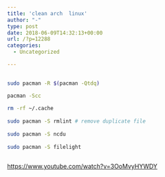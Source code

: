 ```yaml
---
title: 'clean arch  linux'
author: "-"
type: post
date: 2018-06-09T14:32:13+00:00
url: /?p=12288
categories:
  - Uncategorized

---
```

```bash
  
sudo pacman -R $(pacman -Qtdq)

pacman -Scc
  
rm -rf ~/.cache
  
sudo pacman -S rmlint # remove duplicate file
  
sudo pacman -S ncdu
  
sudo pacman -S filelight
  
```

https://www.youtube.com/watch?v=3OoMvyHYWDY